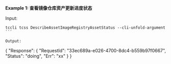 **Example 1: 查看镜像仓库资产更新进度状态**



Input: 

```
tccli tcss DescribeAssetImageRegistryAssetStatus --cli-unfold-argument ```

Output: 
```
{
    "Response": {
        "RequestId": "33ec689a-e026-4700-8dc4-b559b97f0667",
        "Status": "doing",
        "Err": "xx"
    }
}
```

